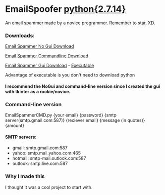 # EmailSpoofer [python{2.7.14}](https://www.python.org/downloads/)
An email spammer made by a novice programmer. Remember to star, XD.

### Downloads:
[Email Spammer No Gui Download](https://cdn.rawgit.com/kres0345/EmailSpoofer/ee176011/EmailSpammerNoGui.py)

[Email Spammer Commandline Download](https://cdn.rawgit.com/kres0345/EmailSpoofer/ee176011/EmailSpammerCMD.py)

[Email Spammer Gui Download](https://cdn.rawgit.com/kres0345/EmailSpoofer/ee176011/Email%20spoofer.py) - [Executable](https://cdn.rawgit.com/kres0345/EmailSpoofer/caf7f3f1/executables/Email%20spoofer.exe)

Advantage of executable is you don't need to download python
#### I recommend the NoGui and command-line version since I created the gui with tkinter as a rookie/novice.

### Command-line version
EmailSpammerCMD.py {your email} {password} {smtp server(smtp.gmail.com:587)} {reciever email} {message (in quotes)} {amount}

#### SMTP servers:
- gmail: smtp.gmail.com:587
- yahoo: smtp.mail.yahoo.com:465
- hotmail: smtp-mail.outlook.com:587
- outlook: smtp.live.com:587

### Why I made this
I thought it was a cool project to start with.
